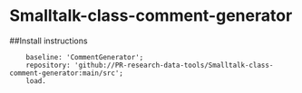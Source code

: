 # Smalltalk-class-comment-generator

##Install instructions

```Metacello new
	baseline: 'CommentGenerator';
  	repository: 'github://PR-research-data-tools/Smalltalk-class-comment-generator:main/src';
	load.
